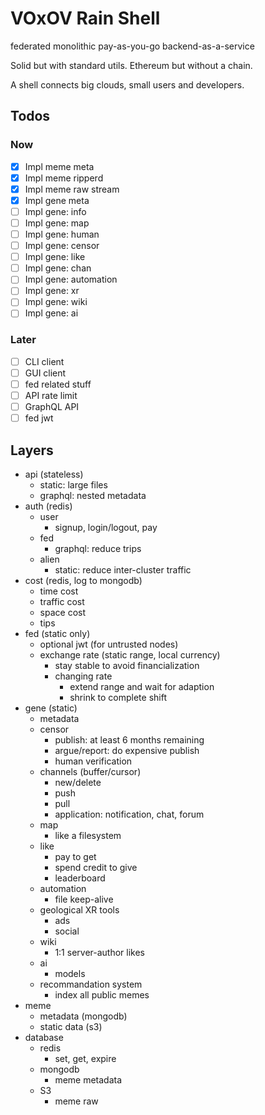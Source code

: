 # VOxOV Rain Shell

federated monolithic pay-as-you-go backend-as-a-service

Solid but with standard utils. Ethereum but without a chain.

A shell connects big clouds, small users and developers.

## Todos

### Now

- [x] Impl meme meta
- [x] Impl meme ripperd
- [x] Impl meme raw stream
- [x] Impl gene meta
- [ ] Impl gene: info
- [ ] Impl gene: map
- [ ] Impl gene: human
- [ ] Impl gene: censor
- [ ] Impl gene: like
- [ ] Impl gene: chan 
- [ ] Impl gene: automation
- [ ] Impl gene: xr
- [ ] Impl gene: wiki
- [ ] Impl gene: ai

### Later

- [ ] CLI client
- [ ] GUI client
- [ ] fed related stuff
- [ ] API rate limit
- [ ] GraphQL API
- [ ] fed jwt

## Layers

- api (stateless)
    - static: large files
    - graphql: nested metadata
- auth (redis)
    - user
        - signup, login/logout, pay
    - fed
        - graphql: reduce trips
    - alien
        - static: reduce inter-cluster traffic
- cost (redis, log to mongodb)
    - time cost
    - traffic cost
    - space cost
    - tips
- fed (static only)
    - optional jwt (for untrusted nodes)
    - exchange rate (static range, local currency)
        - stay stable to avoid financialization
        - changing rate
            - extend range and wait for adaption
            - shrink to complete shift
- gene (static)
    - metadata
    - censor
        - publish: at least 6 months remaining
        - argue/report: do expensive publish
        - human verification
    - channels (buffer/cursor)
        - new/delete
        - push
        - pull
        - application: notification, chat, forum
    - map
        - like a filesystem
    - like
        - pay to get
        - spend credit to give
        - leaderboard
    - automation
        - file keep-alive
    - geological XR tools
        - ads
        - social
    - wiki
        - 1:1 server-author likes
    - ai
        - models
    - recommandation system
        - index all public memes
- meme
    - metadata (mongodb)
    - static data (s3)
- database
    - redis
        - set, get, expire
    - mongodb
        - meme metadata
    - S3
        - meme raw
